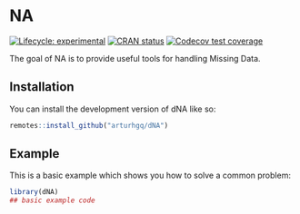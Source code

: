 
<!-- README.md is generated from README.Rmd. Please edit that file -->

# NA

<!-- badges: start -->

[![Lifecycle:
experimental](https://img.shields.io/badge/lifecycle-experimental-orange.svg)](https://lifecycle.r-lib.org/articles/stages.html#experimental)
[![CRAN
status](https://www.r-pkg.org/badges/version/dNA)](https://CRAN.R-project.org/package=dNA)
[![Codecov test
coverage](https://codecov.io/gh/arturhgq/dNA/branch/master/graph/badge.svg)](https://app.codecov.io/gh/arturhgq/dNA?branch=master)
<!-- badges: end -->

The goal of NA is to provide useful tools for handling Missing Data.

## Installation

You can install the development version of dNA like so:

``` r
remotes::install_github("arturhgq/dNA")
```

## Example

This is a basic example which shows you how to solve a common problem:

``` r
library(dNA)
## basic example code
```
